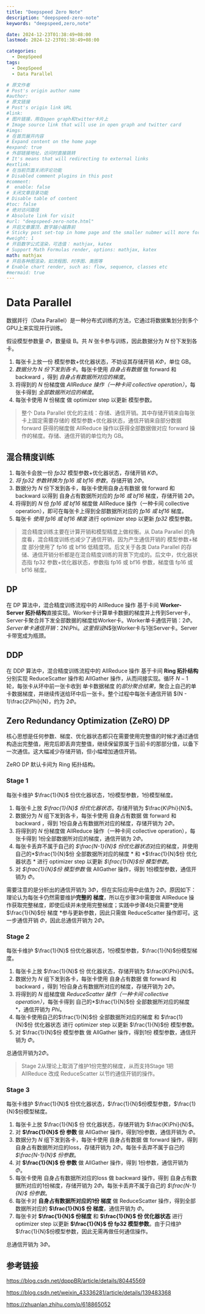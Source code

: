 ```yaml
---
title: "Deepspeed Zero Note"
description: "deepspeed-zero-note"
keywords: "deepspeed,zero,note"

date: 2024-12-23T01:38:49+08:00
lastmod: 2024-12-23T01:38:49+08:00

categories:
  - DeepSpeed
tags:
  - DeepSpeed
  - Data Parallel

# 原文作者
# Post's origin author name
#author:
# 原文链接
# Post's origin link URL
#link:
# 图片链接，用在open graph和twitter卡片上
# Image source link that will use in open graph and twitter card
#imgs:
# 在首页展开内容
# Expand content on the home page
#expand: true
# 外部链接地址，访问时直接跳转
# It's means that will redirecting to external links
#extlink:
# 在当前页面关闭评论功能
# Disabled comment plugins in this post
#comment:
#  enable: false
# 关闭文章目录功能
# Disable table of content
#toc: false
# 绝对访问路径
# Absolute link for visit
#url: "deepspeed-zero-note.html"
# 开启文章置顶，数字越小越靠前
# Sticky post set-top in home page and the smaller nubmer will more forward.
#weight: 1
# 开启数学公式渲染，可选值： mathjax, katex
# Support Math Formulas render, options: mathjax, katex
math: mathjax
# 开启各种图渲染，如流程图、时序图、类图等
# Enable chart render, such as: flow, sequence, classes etc
#mermaid: true
---
```


# Data Parallel
数据并行（Data Parallel）是一种分布式训练的方法，它通过将数据集划分到多个GPU上来实现并行训练。

假设模型参数量 $\Phi$，数量级 B。共 $N$ 张卡参与训练，因此数据分为 $N$ 份下发到各卡。

1. 每张卡上放一份 模型参数+优化器状态，不妨设其存储开销 $K\Phi$，单位 GB。
2. *数据分为 $N$ 份下发到各卡*。每张卡使用 *自身占有数据* 做 forward 和 backward ，得到 *自身占有数据所对应的梯度*。
3. 将得到的 $N$ 份梯度做 *AllReduce 操作（一种卡间 collective operation）*，每张卡得到 *全部数据所对应的梯度*。
4. 每张卡使用 $N$ 份梯度 做 optimizer step 以更新 模型参数。

> 整个 Data Parallel 优化的主线：存储、通信开销。其中存储开销来自每张卡上固定需要存储的 模型参数+优化器状态，通信开销来自部分数据 forward 获得的梯度做 AllReduce 操作以获得全部数据做对应 forward 操作的梯度。存储、通信开销的单位均为 GB。

## 混合精度训练

1. 每张卡会放一份 *fp32* 模型参数+优化器状态，存储开销 $K\Phi$。
2. *将 fp32 参数转换为 fp16 或 bf16 参数*，存储开销 $2\Phi$。
3. 数据分为 $N$ 份下发到各卡，每张卡使用自身占有数据 做 forward 和 backward 以得到 自身占有数据所对应的 *fp16 或 bf16* 梯度，存储开销 $2\Phi$。
4. 将得到的 $N$ 份 *fp16 或 bf16* 梯度做 AllReduce 操作（一种卡间 collective operation），即可在每张卡上得到全部数据所对应的 *fp16 或 bf16* 梯度。
5. 每张卡 *使用 fp16 或 bf16 梯度* 进行 optimizer step 以更新 *fp32* 模型参数。

> 混合精度训练主要在计算开销和模型精度上做权衡。从 Data Parallel 的角度看，混合精度训练也减少了通信开销，因为产生通信开销的 模型参数+梯度 部分使用了 fp16 或 bf16 低精度项。后文关于各类 Data Parallel 的存储、通信开销分析都是在混合精度训练的背景下完成的。后文中，优化器状态指 fp32 参数+优化器状态，参数指 fp16 或 bf16 参数，梯度值 fp16 或 bf16 梯度。

## DP
在 DP 算法中，混合精度训练流程中的 AllReduce 操作 基于卡间 **Worker-Server 拓扑结构**直接实现。Worker卡计算单卡数据的梯度并上传到Server卡，Server卡聚合并下发全部数据的梯度给Worker卡。Worker单卡通信开销：$2\Phi$。$Server单卡通信开销：$2N\Phi$。这里假设$N$张Worker卡与1张Server卡。Server卡带宽成为瓶颈。

## DDP
在 DDP 算法中，混合精度训练流程中的 AllReduce 操作 基于卡间 **Ring 拓扑结构**分别实现 ReduceScatter 操作和 AllGather 操作，从而间接实现。循环 $N - 1$ 轮，每张卡从环中前一张卡收到 单卡数据梯度 的*部分聚合结果*，聚合上自己的单卡数据梯度，并继续传送给环中后一张卡。整个过程中每张卡通信开销 $(N - 1)\frac{2\Phi}{N}，约为 $2\Phi$。

## Zero Redundancy Optimization (ZeRO) DP 
核心思想是任何参数、梯度、优化器状态都只在需要使用完整值的时候才通过通信构造出完整值，用完后即丢弃完整值，继续保留原属于当前卡的那部分值，以备下一次通信。这大幅减少存储开销，但小幅增加通信开销。

ZeRO DP 默认卡间为 Ring 拓扑结构。 

### Stage 1
每张卡维护 $\frac{1}{N}$ 份优化器状态，1份模型参数，1份模型梯度。

1. 每张卡上放 *$\frac{1}{N}$ 份优化器状态*，存储开销为 $\frac{K\Phi}{N}$。
2. 数据分为 $N$ 组下发到各卡，每张卡使用 自身占有数据 做 forward 和 backward ，得到 1份自身占有数据所对应的梯度，存储开销为 $2\Phi$。
3. 将得到的 $N$ 份梯度做 AllReduce 操作（一种卡间 collective operation），每张卡得到 1份全部数据所对应的梯度，通信开销为 $2\Phi$。
4. 每张卡丢弃不属于自己的 *$\frac{N-1}{N}$ 份优化器状态*对应的梯度，并使用自己的*$\frac{1}{N}$份 全部数据所对应的梯度 * 和 *$\frac{1}{N}$份 优化器状态 * 进行 optimizer step 以更新 *$\frac{1}{N}$份 模型参数*。
5. 对 *$\frac{1}{N}$份 模型参数* 做 AllGather 操作，得到 1份模型参数，通信开销为 $\Phi$。

需要注意的是分析出的通信开销为 $3\Phi$，但在实际应用中此值为 $2\Phi$。原因如下：理论认为每张卡仍然需要维护**完整的 梯度**，所以在步骤3中需要做 AllReduce 操作获取完整梯度，即使后续并未使用完整梯度；实践中步骤4处只需要*使用$\frac{1}{N}$份 梯度 *参与更新参数，因此只需做 ReduceScatter 操作即可。这一步通信开销 $\Phi$，因此总通信开销为 $2\Phi$。

### Stage 2
每张卡维护 $\frac{1}{N}$ 份优化器状态，1份模型参数，$\frac{1}{N}$份模型梯度。

1. 每张卡上放 $\frac{1}{N}$ 份 优化器状态，存储开销为 $\frac{K\Phi}{N}$。
2. 数据分为 $N$ 组下发到各卡，每张卡使用 自身占有数据 做 forward 和 backward ，得到 1份自身占有数据所对应的梯度，存储开销为 $2\Phi$。
3. 将得到的 $N$ 组梯度做 *ReduceScatter 操作（一种卡间 collective operation）*，每张卡得到 自己的*$\frac{1}{N}$份 全部数据所对应的梯度 *，通信开销为 $Phi$。
4. 每张卡使用自己的$\frac{1}{N}$份 全部数据所对应的梯度 和 $\frac{1}{N}$份 优化器状态 进行 optimizer step 以更新 $\frac{1}{N}$份 模型参数。
5. 对 $\frac{1}{N}$份 模型参数 做 AllGather 操作，得到1份 模型参数，通信开销为 $\Phi$。

总通信开销为$2\Phi$。

> Stage 2从理论上取消了维护1份完整的梯度，从而支持Stage 1把 AllReduce 改成 ReduceScatter 以节约通信开销的操作。

### Stage 3
每张卡维护 $\frac{1}{N}$ 份优化器状态，$\frac{1}{N}$份模型参数，$\frac{1}{N}$份模型梯度。

1. 每张卡上放 $\frac{1}{N}$ 份 优化器状态，存储开销为 $\frac{K\Phi}{N}$。
2. 对 **$\frac{1}{N}$ 份 参数** 做 AllGather 操作，得到1份参数，通信开销为 $\Phi$。
3. 数据分为 $N$ 组下发到各卡，每张卡使用 自身占有数据 做 forward 操作，得到 自身占有数据所对应的loss，存储开销为 $2\Phi$。每张卡丢弃不属于自己的 *$\frac{N-1}{N}$ 份参数*。
4. 对 **$\frac{1}{N}$ 份 参数** 做 AllGather 操作，得到 1份参数，通信开销为 $\Phi$。
5. 每张卡使用 自身占有数据所对应的loss 做 backward 操作，得到 自身占有数据所对应的1份梯度，存储开销为 $2\Phi$。每张卡丢弃不属于自己的 *$\frac{N-1}{N}$ 份参数*。
6. 每张卡对 **自身占有数据所对应的1份 梯度** 做 ReduceScatter 操作，得到全部数据所对应的 **$\frac{1}{N}$ 份 梯度**，通信开销为 $\Phi$。
7. 每张卡对 **$\frac{1}{N}$ 份梯度** 和 **$\frac{1}{N}$ 份 优化器状态** 进行 optimizer step 以更新 **$\frac{1}{N}$ 份 fp32 模型参数**。由于只维护$\frac{1}{N}$份模型参数，因此无需再做任何通信操作。

总通信开销为 $3\Phi$。

## 参考链接
https://blog.csdn.net/dpppBR/article/details/80445569

https://blog.csdn.net/weixin_43336281/article/details/139483368

https://zhuanlan.zhihu.com/p/618865052

<!--more-->
